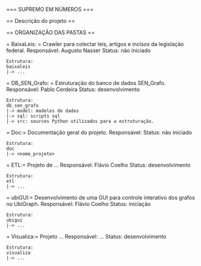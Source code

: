 === SUPREMO EM NÚMEROS ===

== Descrição do projeto ==


== ORGANIZAÇÃO DAS PASTAS == 

= BaixaLeis: = 
	Crawler para colectar leis, artigos e incisos da legislação federal.
	Responsável: Augusto Nasser
	Status: não iniciado

	Estrutura:
	baixaleis
	|-> ...


= DB_SEN_Grafo: =
	Estruturação do banco de dados SEN_Grafo.
	Responsável: Pablo Cerdeira
	Status: desenvolvimento

	Estrutura:
	db_sen_grafo
	|-> model: modelos de dados
	|-> sql: scripts sql
	|-> src: sources Python utilizados para a estruturação.

= Doc:= 
	Documentação geral do projeto.
	Responsável: 
	Status: não iniciado

	Estrutura:
	doc
	|-> <nome_projeto>

= ETL:= 
	Projeto de ... 
	Responsável: Flávio Coelho
	Status: desenvolvimento

	Estrutura:
	etl
	|-> ... 

= ubiGUI:= 
	Desenvolvimento de uma GUI para controle interativo dos grafos no UbiGraph.
	Responsável: Flávio Coelho
	Status: iniciação 

	Estrutura:
	ubigui
	|-> ... 

= Visualiza:= 
	Projeto ...
	Responsável: ... 
	Status: desenvolvimento

	Estrutura:
	visualiza
	|-> ... 

